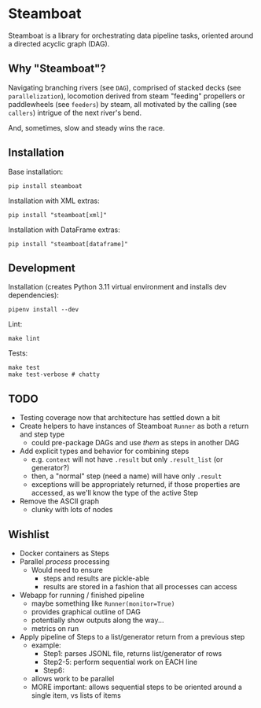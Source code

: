 # Steamboat

Steamboat is a library for orchestrating data pipeline tasks, oriented around a directed acyclic graph (DAG).

## Why "Steamboat"?

Navigating branching rivers (see `DAG`), comprised of stacked decks (see `parallelization`), locomotion derived from steam "feeding" propellers or paddlewheels (see `feeders`) by steam, all motivated by the calling (see `callers`) intrigue of the next river's bend.

And, sometimes, slow and steady wins the race.

## Installation

Base installation:
```shell
pip install steamboat
```

Installation with XML extras:
```shell
pip install "steamboat[xml]"
```

Installation with DataFrame extras:
```shell
pip install "steamboat[dataframe]"
```

## Development

Installation (creates Python 3.11 virtual environment and installs dev dependencies):
```shell
pipenv install --dev
```

Lint:
```shell
make lint
```

Tests:
```shell
make test
make test-verbose # chatty
```

## TODO  
  * Testing coverage now that architecture has settled down a bit
  * Create helpers to have instances of Steamboat `Runner` as both a return and step type
    * could pre-package DAGs and use _them_ as steps in another DAG
  * Add explicit types and behavior for combining steps
    * e.g. `context` will not have `.result` but only `.result_list` (or generator?)
    * then, a "normal" step (need a name) will have only `.result`
    * exceptions will be appropriately returned, if those properties are accessed, as we'll know the type of the active Step
  * Remove the ASCII graph
    * clunky with lots of nodes

## Wishlist

  * Docker containers as Steps
  * Parallel _process_ processing
    * Would need to ensure
      * steps and results are pickle-able
      * results are stored in a fashion that all processes can access
  * Webapp for running / finished pipeline
    * maybe something like `Runner(monitor=True)`
    * provides graphical outline of DAG
    * potentially show outputs along the way...
    * metrics on run
  * Apply pipeline of Steps to a list/generator return from a previous step
    * example:
      * Step1: parses JSONL file, returns list/generator of rows
      * Step2-5: perform sequential work on EACH line
      * Step6:
    * allows work to be parallel
    * MORE important: allows sequential steps to be oriented around a single item, vs lists of items
